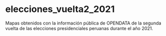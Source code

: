 # elecciones_vuelta2_2021
Mapas obtenidos con la información pública de OPENDATA de la segunda vuelta de las elecciones presidenciales peruanas durante el año 2021.
